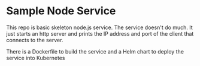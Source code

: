 # Sample Node Service
This repo is basic skeleton node.js service. The service doesn't do much. It just starts an http server 
and prints the IP address and port of the client that connects to the server.

There is a Dockerfile to build the service and a Helm chart to deploy the service into Kubernetes
